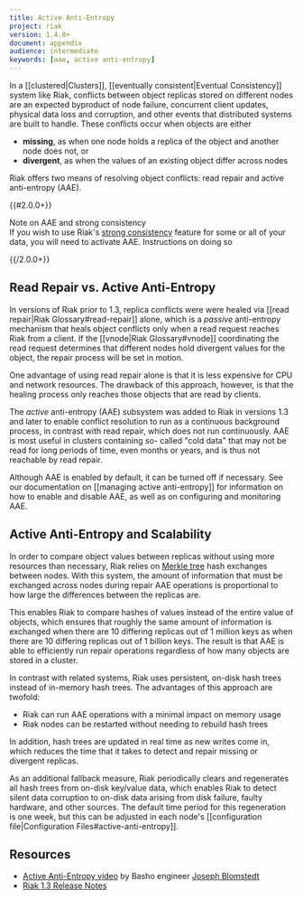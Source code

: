 ```yaml
---
title: Active Anti-Entropy
project: riak
version: 1.4.8+
document: appendix
audience: intermediate
keywords: [aae, active anti-entropy]
---
```


In a [[clustered|Clusters]], [[eventually consistent|Eventual
Consistency]] system like Riak, conflicts between object replicas stored
on different nodes are an expected byproduct of node failure, concurrent
client updates, physical data loss and corruption, and other events that
distributed systems are built to handle. These conflicts occur when
objects are either

* **missing**, as when one node holds a replica of the object and another node does not, or
* **divergent**, as when the values of an existing object differ across nodes

Riak offers two means of resolving object conflicts: read repair and
active anti-entropy (AAE).

{{#2.0.0+}}

<div class="note">
<div class="title">Note on AAE and strong consistency</div>
If you wish to use Riak's <a href="/riak/dev/advanced/strong-consistency">strong consistency</a>
feature for some or all of your data, you will need to activate AAE.
Instructions on doing so 
</div>

{{/2.0.0+}}

## Read Repair vs. Active Anti-Entropy

In versions of Riak prior to 1.3, replica conflicts were were healed via
[[read repair|Riak Glossary#read-repair]] alone, which is a _passive_
anti-entropy mechanism that heals object conflicts only when a read
request reaches Riak from a client. If the [[vnode|Riak Glossary#vnode]]
coordinating the read request determines that different nodes hold
divergent values for the object, the repair process will be set in
motion.

One advantage of using read repair alone is that it is less expensive
for CPU and network resources. The drawback of this approach, however,
is that the healing process only reaches those objects that are read by
clients.

The _active_ anti-entropy (AAE) subsystem was added to Riak in
versions 1.3 and later to enable conflict resolution to run as a
continuous background process, in contrast with read repair, which does
not run continuously. AAE is most useful in clusters containing so-
called "cold data" that may not be read for long periods of time, even
months or years, and is thus not reachable by read repair.

Although AAE is enabled by default, it can be turned off if necessary.
See our documentation on [[managing active anti-entropy]] for
information on how to enable and disable AAE, as well as on configuring
and monitoring AAE.

## Active Anti-Entropy and Scalability

In order to compare object values between replicas without using more
resources than necessary, Riak relies on [Merkle tree](http://en.wikipedia.org/wiki/Merkle_tree)
hash exchanges between nodes. With this system, the amount of
information that must be exchanged across nodes during repair AAE
operations is proportional to how large the differences between the
replicas are.

This enables Riak to compare hashes of values instead of
the entire value of objects, which ensures that roughly the same amount
of information is exchanged when there are 10 differing replicas out of
1 million keys as when there are 10 differing replicas out of 1 billion
keys. The result is that AAE is able to efficiently run repair
operations regardless of how many objects are stored in a cluster.

In contrast with related systems, Riak uses persistent, on-disk hash
trees instead of in-memory hash trees. The advantages of this approach
are twofold:

* Riak can run AAE operations with a minimal impact on memory usage
* Riak nodes can be restarted without needing to rebuild hash trees

In addition, hash trees are updated in real time as new writes come in,
which reduces the time that it takes to detect and repair missing or
divergent replicas.

As an additional fallback measure, Riak periodically clears and
regenerates all hash trees from on-disk key/value data, which enables
Riak to detect silent data corruption to on-disk data arising from disk
failure, faulty hardware, and other sources. The default time period for
this regeneration is one week, but this can be adjusted in each node's
[[configuration file|Configuration Files#active-anti-entropy]].

## Resources

* [Active Anti-Entropy video](http://coffee.jtuple.com/video/AAE.html) by Basho engineer [Joseph Blomstedt](https://github.com/jtuple)
* [Riak 1.3 Release Notes](https://github.com/basho/riak/blob/1.3/RELEASE-NOTES.md#active-anti-entropy)

